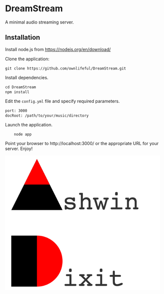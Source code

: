 # DreamStream
A minimal audio streaming server.


## Installation

Install node.js from https://nodejs.org/en/download/

Clone the application:

    git clone https://github.com/ownlifeful/DreamStream.git

Install dependencies.

    cd DreamStream
    npm install


Edit the `config.yml` file and specify required parameters.

    port: 3000
    docRoot: /path/to/your/music/directory


Launch the application.

        node app

Point your browser to http://localhost:3000/ or the appropriate URL for your server. Enjoy!

![Ashwin Dixit](/public/assets/images/Ashwin_Dixit.png)
